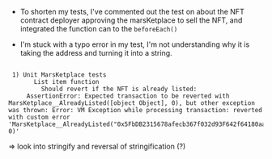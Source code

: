 - To shorten my tests, I've commented out the test on about the NFT contract deployer approving the marsKetplace to sell the NFT, and integrated the function can to the `beforeEach()`

- I'm stuck with a typo error in my test, I'm not understanding why it is taking the address and turning it into a string.

```

 1) Unit MarsKetplace tests
       List item function
         Should revert if the NFT is already listed:
     AssertionError: Expected transaction to be reverted with MarsKetplace__AlreadyListed([object Object], 0), but other exception was thrown: Error: VM Exception while processing transaction: reverted with custom error 'MarsKetplace__AlreadyListed("0x5FbDB2315678afecb367f032d93F642f64180aa3", 0)'
```

=> look into stringify and reversal of stringification (?)
